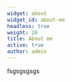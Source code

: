 ```yaml
---
widget: about
widget_id: about-me
headless: true
weight: 20
title: About me
active: true
author: admin
---
```

fsgsgsgsgs